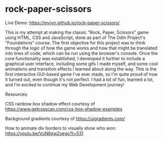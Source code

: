# rock-paper-scissors
Live Demo: https://mvivn.github.io/rock-paper-scissors/

This is my attempt at making the classic "Rock, Paper, Scissors" game using HTML, CSS and JavaScript, done as part of The Odin Project's "Foundations" course. The first objective for this project was to think through the logic of how the game works and how that might be translated into lines of code, which can be run using the browser's console. Once the core functionality was established, I developed it further to include a graphical user interface, including some gifs I made myself, and some cool animations and transition effects I learned about along the way. This is the first interactive GUI-based game I've ever made, so I'm quite proud of how it turned out, even though it's not perfect. I had a lot of fun, learned a lot, and I'm excited to continue my Web Development journey!

Resources:

CSS rainbow box shadow effect courtesy of https://www.getcssscan.com/css-box-shadow-examples

Background gradients courtesy of https://uigradients.com/

How to animate div borders to visually show who won: https://youtu.be/VuN8qwZoego?t=531